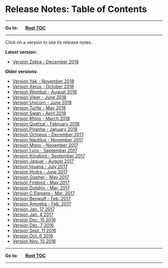 # Release Notes: Table of Contents

----

**Go to:** &nbsp;&nbsp;&nbsp;&nbsp; [**Root TOC**](CM-Well.RootTOC.md) 

----

Click on a version to see its release notes.

**Latest version:**

* [Version Zebra - December 2018](ReleaseNotes.Zebra.December.2018.md)

**Older versions:**

* [Version Yak - November 2018](ReleaseNotes.Yak.November.2018.md)
* [Version Xerus - October 2018](ReleaseNotes.Xerus.October.2018.md)
* [Version Wombat - August 2018](ReleaseNotes.Wombat.August.2018.md)
* [Version Viper - June 2018](ReleaseNotes.Viper.June.2018.md)
* [Version Unicorn - June 2018](ReleaseNotes.Unicorn.June.2018.md)
* [Version Turtle - May 2018](ReleaseNotes.Turtle.May.2018.md)
* [Version Swan - April 2018](ReleaseNotes.Swan.April.2018.md)
* [Version Rhino - March 2018](ReleaseNotes.Rhino.March.2018.md)
* [Version Quetzal - February 2018](ReleaseNotes.Quetzal.February.2018.md)
* [Version Piranha - January 2018](ReleaseNotes.Piranha.January.2018.md)
* [Version Octopus - December 2017](ReleaseNotes.Octopus.December.2017.md)
* [Version Nautilus - November 2017](ReleaseNotes.Nautilus.November.2017.md)
* [Version Mono - November 2017](ReleaseNotes.Mono.November.2017.md)
* [Version Lynx - September 2017](ReleaseNotes.Lynx.September.2017.md)
* [Version Kingbird - September 2017](ReleaseNotes.Kingbird.September.2017.md)
* [Version Jaguar - August 2017](ReleaseNotes.Jaguar.August.2017.md)
* [Version Iguana - July 2017](ReleaseNotes.Iguana.July.2017.md)
* [Version Hydra - June 2017](ReleaseNotes.Hydra.June.2017.md)
* [Version Gopher - May 2017](ReleaseNotes.Gopher.May.2017.md)
* [Version Firebird - May 2017](ReleaseNotes.Firebird.May.2017.md)
* [Version Dolphin - Mar. 2017](ReleaseNotes.Dolphin.Mar.2017.md)
* [Version C.Elegans - Mar. 2017](ReleaseNotes.CElegans.Mar.2017.md)
* [Version Beowulf - Feb. 2017](ReleaseNotes.Beowulf.Feb.2017.md)
* [Version Amoeba - Feb. 2017](ReleaseNotes.Amoeba.Feb.2017.md)
* [Version Jan. 17 2017](ReleaseNotes.Jan.17.2016.md)
* [Version Jan. 4 2017](ReleaseNotes.Jan.4.2016.md)
* [Version Dec. 15 2016](ReleaseNotes.Dec.15.2016.md)
* [Version Dec. 7 2016](ReleaseNotes.Dec.7.2016.md)
* [Version Sept. 11 2016](ReleaseNotes.Sept.11.2016.md)
* [Version Oct. 6 2016](ReleaseNotes.Oct.6.2016.md)
* [Version Nov. 10 2016](ReleaseNotes.Nov.10.2016.md)


----

**Go to:** &nbsp;&nbsp;&nbsp;&nbsp; [**Root TOC**](CM-Well.RootTOC.md) 

----
